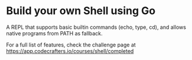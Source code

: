 # Build your own Shell using Go

A REPL that supports basic builtin commands (echo, type, cd), and 
allows native programs from PATH as fallback.

For a full list of features, check the challenge page at https://app.codecrafters.io/courses/shell/completed
